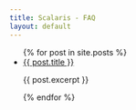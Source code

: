 ```yaml
---
title: Scalaris - FAQ
layout: default
---
```


<p>
    <ul class="list-unstyled">
    {% for post in site.posts %}
    <li>
    <a href="{{ post.url }}">{{ post.title }}</a>
    <p>{{ post.excerpt }}</p>
    </li>
    {% endfor %}
    </ul>
</p>
